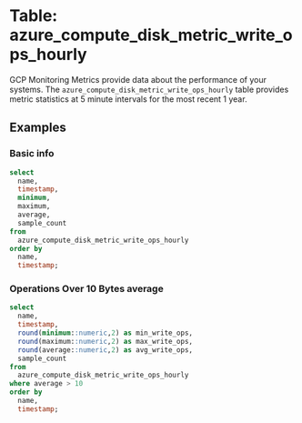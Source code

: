 # Table: azure_compute_disk_metric_write_ops_hourly

GCP Monitoring Metrics provide data about the performance of your systems. The `azure_compute_disk_metric_write_ops_hourly` table provides metric statistics at 5 minute intervals for the most recent 1 year.

## Examples

### Basic info

```sql
select
  name,
  timestamp,
  minimum,
  maximum,
  average,
  sample_count
from
  azure_compute_disk_metric_write_ops_hourly
order by
  name,
  timestamp;
```

### Operations Over 10 Bytes average

```sql
select
  name,
  timestamp,
  round(minimum::numeric,2) as min_write_ops,
  round(maximum::numeric,2) as max_write_ops,
  round(average::numeric,2) as avg_write_ops,
  sample_count
from
  azure_compute_disk_metric_write_ops_hourly
where average > 10
order by
  name,
  timestamp;
```
